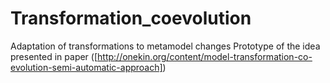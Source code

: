 # Transformation_coevolution
Adaptation of transformations to metamodel changes
Prototype of the idea presented in paper ([http://onekin.org/content/model-transformation-co-evolution-semi-automatic-approach])
